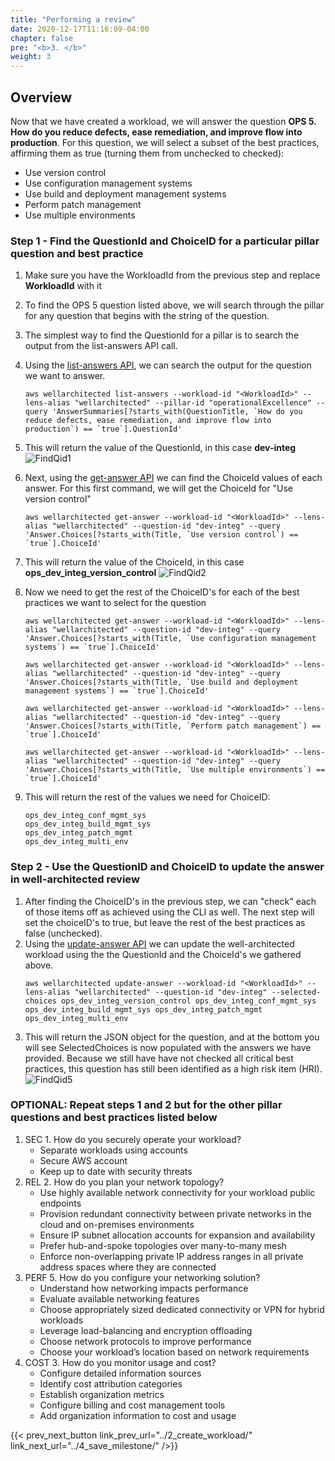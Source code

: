```yaml
---
title: "Performing a review"
date: 2020-12-17T11:16:09-04:00
chapter: false
pre: "<b>3. </b>"
weight: 3
---
```


## Overview
Now that we have created a workload, we will answer the question **OPS 5. How do you reduce defects, ease remediation, and improve flow into production**. For this question, we will select a subset of the best practices, affirming them as true (turning them from unchecked to checked):
  * Use version control
  * Use configuration management systems
  * Use build and deployment management systems
  * Perform patch management
  * Use multiple environments


### Step 1 - Find the QuestionId and ChoiceID for a particular pillar question and best practice
1. Make sure you have the WorkloadId from the previous step and replace **WorkloadId** with it
1. To find the OPS 5 question listed above, we will search through the pillar for any question that begins with the string of the question.
1. The simplest way to find the QuestionId for a pillar is to search the output from the list-answers API call.
1. Using the [list-answers API](https://awscli.amazonaws.com/v2/documentation/api/latest/reference/wellarchitected/list-answers.html), we can search the output for the question we want to answer.
    ```
    aws wellarchitected list-answers --workload-id "<WorkloadId>" --lens-alias "wellarchitected" --pillar-id "operationalExcellence" --query 'AnswerSummaries[?starts_with(QuestionTitle, `How do you reduce defects, ease remediation, and improve flow into production`) == `true`].QuestionId'
    ```
1. This will return the value of the QuestionId, in this case **dev-integ**
    ![FindQid1](/watool/200_Using_AWSCLI_To_Manage_WA_Reviews/Images/3/FindQid1.png?classes=lab_picture_auto)
1. Next, using the [get-answer API](https://awscli.amazonaws.com/v2/documentation/api/latest/reference/wellarchitected/get-answer.html) we can find the ChoiceId values of each answer. For this first command, we will get the ChoiceId for "Use version control"
    ```
    aws wellarchitected get-answer --workload-id "<WorkloadId>" --lens-alias "wellarchitected" --question-id "dev-integ" --query 'Answer.Choices[?starts_with(Title, `Use version control`) == `true`].ChoiceId'
    ```
1. This will return the value of the ChoiceId, in this case **ops_dev_integ_version_control**
    ![FindQid2](/watool/200_Using_AWSCLI_To_Manage_WA_Reviews/Images/3/FindQid2.png?classes=lab_picture_auto)
1. Now we need to get the rest of the ChoiceID's for each of the best practices we want to select for the question
    ```
    aws wellarchitected get-answer --workload-id "<WorkloadId>" --lens-alias "wellarchitected" --question-id "dev-integ" --query 'Answer.Choices[?starts_with(Title, `Use configuration management systems`) == `true`].ChoiceId'
    ```

    ```
    aws wellarchitected get-answer --workload-id "<WorkloadId>" --lens-alias "wellarchitected" --question-id "dev-integ" --query 'Answer.Choices[?starts_with(Title, `Use build and deployment management systems`) == `true`].ChoiceId'
    ```

    ```
    aws wellarchitected get-answer --workload-id "<WorkloadId>" --lens-alias "wellarchitected" --question-id "dev-integ" --query 'Answer.Choices[?starts_with(Title, `Perform patch management`) == `true`].ChoiceId'
    ```
    ```
    aws wellarchitected get-answer --workload-id "<WorkloadId>" --lens-alias "wellarchitected" --question-id "dev-integ" --query 'Answer.Choices[?starts_with(Title, `Use multiple environments`) == `true`].ChoiceId'
    ```  
1. This will return the rest of the values we need for ChoiceID:
    ```
    ops_dev_integ_conf_mgmt_sys
    ops_dev_integ_build_mgmt_sys
    ops_dev_integ_patch_mgmt
    ops_dev_integ_multi_env
    ```
    <!-- ![FindQid3](/watool/200_Using_AWSCLI_To_Manage_WA_Reviews/Images/3/FindQid3.png) -->



### Step 2 - Use the QuestionID and ChoiceID to update the answer in well-architected review
1. After finding the ChoiceID's in the previous step, we can "check" each of those items off as achieved using the CLI as well. The next step will set the choiceID's to true, but leave the rest of the best practices as false (unchecked).
1. Using the [update-answer API](https://awscli.amazonaws.com/v2/documentation/api/latest/reference/wellarchitected/update-answer.html) we can update the well-architected workload using the the QuestionId and the ChoiceId's we gathered above.
    ```
    aws wellarchitected update-answer --workload-id "<WorkloadId>" --lens-alias "wellarchitected" --question-id "dev-integ" --selected-choices ops_dev_integ_version_control ops_dev_integ_conf_mgmt_sys ops_dev_integ_build_mgmt_sys ops_dev_integ_patch_mgmt ops_dev_integ_multi_env
    ```
1. This will return the JSON object for the question, and at the bottom you will see SelectedChoices is now populated with the answers we have provided. Because we still have have not checked all critical best practices, this question has still been identified as a high risk item (HRI).
![FindQid5](/watool/200_Using_AWSCLI_To_Manage_WA_Reviews/Images/3/FindQid5.png?classes=lab_picture_auto)

### OPTIONAL: Repeat steps 1 and 2 but for the other pillar questions and best practices listed below
1. SEC 1. How do you securely operate your workload?
    * Separate workloads using accounts
    * Secure AWS account
    * Keep up to date with security threats
1. REL 2. How do you plan your network topology?
    * Use highly available network connectivity for your workload public endpoints
    * Provision redundant connectivity between private networks in the cloud and on-premises environments
    * Ensure IP subnet allocation accounts for expansion and availability
    * Prefer hub-and-spoke topologies over many-to-many mesh
    * Enforce non-overlapping private IP address ranges in all private address spaces where they are connected
1. PERF 5. How do you configure your networking solution?
    * Understand how networking impacts performance
    * Evaluate available networking features
    * Choose appropriately sized dedicated connectivity or VPN for hybrid workloads
    * Leverage load-balancing and encryption offloading
    * Choose network protocols to improve performance
    * Choose your workload’s location based on network requirements
1. COST 3. How do you monitor usage and cost?
    * Configure detailed information sources
    * Identify cost attribution categories
    * Establish organization metrics
    * Configure billing and cost management tools
    * Add organization information to cost and usage



{{< prev_next_button link_prev_url="../2_create_workload/" link_next_url="../4_save_milestone/" />}}
